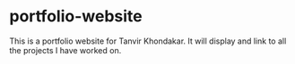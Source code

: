 # portfolio-website
This is a portfolio website for Tanvir Khondakar. It will display and link to all the projects I have worked on. 
